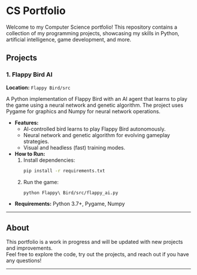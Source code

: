 # CS Portfolio

Welcome to my Computer Science portfolio! This repository contains a collection of my programming projects, showcasing my skills in Python, artificial intelligence, game development, and more.

## Projects

### 1. Flappy Bird AI
**Location:** `Flappy Bird/src`

A Python implementation of Flappy Bird with an AI agent that learns to play the game using a neural network and genetic algorithm. The project uses Pygame for graphics and Numpy for neural network operations.

- **Features:**
  - AI-controlled bird learns to play Flappy Bird autonomously.
  - Neural network and genetic algorithm for evolving gameplay strategies.
  - Visual and headless (fast) training modes.
- **How to Run:**
  1. Install dependencies:
     ```bash
     pip install -r requirements.txt
     ```
  2. Run the game:
     ```bash
     python Flappy\ Bird/src/flappy_ai.py
     ```
- **Requirements:** Python 3.7+, Pygame, Numpy

---

## About

This portfolio is a work in progress and will be updated with new projects and improvements.  
Feel free to explore the code, try out the projects, and reach out if you have any questions!

---


